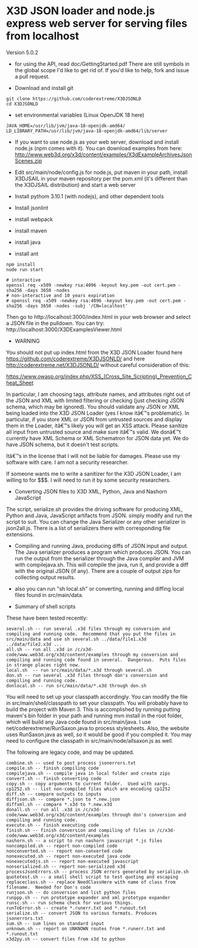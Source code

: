 ﻿# X3D JSON loader and node.js express web server for serving files from localhost

Version 5.0.2


* for using the API, read doc/GettingStarted.pdf  There are still symbols in the global scope I'd like to get rid of.  If you'd like to help, fork and issue a pull request.




* Download and install git
```
git clone https://github.com/coderextreme/X3DJSONLD
cd X3DJSONLD
```

* set environmental variables (Linux OpenJDK 18 here)
```
JAVA_HOME=/usr/lib/jvm/java-18-openjdk-amd64/
LD_LIBRARY_PATH=/usr/lib/jvm/java-18-openjdk-amd64/lib/server
```

* If you want to use node.js as your web server, download and install node.js (npm comes with it). You can download examples from here: http://www.web3d.org/x3d/content/examples/X3dExampleArchivesJsonScenes.zip


* Edit src/main/node/config.js for node.js, put maven in your path, install X3DJSAIL in your maven repository per the pom.xml (it's different than the X3DJSAIL distribution) and start a web server

* Install pythom 3.10.1 (with nodejs), and other dependent tools

* Install jsonlint

* install webpack

* install maven

* install java

* install ant

```
npm install
node run start

# interactive
openssl req -x509 -newkey rsa:4096 -keyout key.pem -out cert.pem -sha256 -days 3650 -nodes
# non-interactive and 10 years expiration
# openssl req -x509 -newkey rsa:4096 -keyout key.pem -out cert.pem -sha256 -days 3650 -nodes -subj '/CN=localhost'
```
Then go to http://localhost:3000/index.html in your web browser and select a JSON file in
the pulldown.  You can try: http://localhost:3000/X3DExamplesViewer.html


* WARNING


You should not put up index.html from the X3D JSON Loader found here https://github.com/coderextreme/X3DJSONLD/ and here http://coderextreme.net/X3DJSONLD/  without careful consideration of this:


https://www.owasp.org/index.php/XSS_(Cross_Site_Scripting)_Prevention_Cheat_Sheet


In particular, I am choosing tags, attribute names, and attributes right out of the JSON and XML with limited filtering or checking (just checking JSON schema, which may be ignored).    You should validate any JSON or XML being loaded into the X3D JSON Loader (yes I know itâ€™s problematic).  In particular, if you store XML or JSON from untrusted sources and display them in the Loader, itâ€™s likely you will get an XSS attack.  Please sanitize all input from untrusted source and make sure itâ€™s valid.  We donâ€™t currently have XML Schema or XML Schematron for JSON data yet.  We do have JSON schema, but it doesn't test scripts.


Itâ€™s in the license that I will not be liable for damages.  Please use my software with care.  I am not a security researcher.


If someone wants me to write a sanitizer for the X3D JSON Loader, I am willing to for $$$.  I will need to run it by some security researchers.


* Converting JSON files to X3D XML, Python, Java and Nashorn JavaScript


The script, serialize.sh provides the driving software for producing XML, Python and Java, JavaScript artifacts from JSON.  simply modify and run the script to suit.  You can change the Java Serializer or any other serializer in json2all.js.  There is a list of serializers there with corresponding file extensions.


* Compiling and running Java, producing diffs of JSON input and output.   The Java serializer produces a program which produces JSON.  You can run the output from the serializer through the Java compiler and JVM with compilejava.sh.  This will compile the java, run it, and provide a diff with the original JSON (if any).  There are a couple of output zips for collecting output results.


* also you can run "sh local.sh" or converting, running and diffing local files found in src/main/data.




* Summary of shell scripts


These have been tested recently:
```
several.sh -- run several .x3d files through my conversion and compiling and running code.  Recommend that you put the files in src/main/data and use sh several.sh ../data/file1.x3d ../data/file2.x3d ...
all.sh -- run all .x3d in /c/x3d-code/www.web3d.org/x3d/content/examples through my conversion and compiling and running code found in several.  Dangerous.  Puts files in strange places right now.
local.sh  -- run src/main/data/*.x3d through several.sh
don.sh -- run several .x3d files through don's conversion and compiling and running code.
donlocal.sh -- run src/main/data/*.x3d through don.sh
```


You will need to set up your classpath accordingly.  You can modify the file in src/main/shell/classpath to set your classpath.  You will probably have to build the project with Maven 3.  This is accomplished by running putting maven's bin folder in your path and running mvn install in the root folder, which will build any Java code found in src/main/java.  I use net/coderextreme/RunSaxon.java to process stylesheets.  Also, the website uses RunSaxon.java as well, so it would be good if you compiled it.  You may need to configure the classpath in src/main/node/allsaxon.js as well.


The following are legacy code, and may be updated.
```
combine.sh -- used to post process jsonerrors.txt
compile.sh -- finish compiling code
compilejava.sh -- compile java in local folder and create zips
convert.sh -- finish converting code
copy.sh -- copy arguments to current folder.  Used with xargs.
cp1252.sh -- list non-compiled files which are encoding cp1252
diff.sh -- compare outputs to inputs
diffjson.sh -- compare *.json to *.new.json
diffxml.sh -- compare *.x3d to *.new.x3d
donall.sh -- run all .x3d in /c/x3d-code/www.web3d.org/x3d/content/examples through don's conversion and compiling and running code.
execute.sh -- finish executing code
finish.sh -- finish conversion and compiling of files in /c/x3d-code/www.web3d.org/x3d/content/examples
nashorn.sh -- a script to run nashorn javascript *.js files
noncompiled.sh -- report non-compiled code
nonconverted.sh -- report non-converted code
nonexecuted.sh -- report non-executed java code
nonexecutedjs.sh -- report non-executed javascript
nonserialized.sh -- report non-serialized x3d
processJsonErrors.sh -- process JSON errors generated by serialize.sh
quotetest.sh -- a small shell script to test quoting and escaping
replaceclass.sh -- replace NeedClassHere with name of class from filename.  Needed for Don's code
runjson.sh -- do conversion and list python files
runppp.sh -- run prototype expander and xml prototype expander
runsc.sh -- run schema check for various things.
runToError.sh -- create *.runerr.txt and *.runout.txt
serialize.sh -- convert JSON to various formats. Produces jsonerrors.txt
sum.sh -- sum lines on standard input
unknown.sh -- report on UNKNOWN routes from *.runerr.txt and *.runout.txt
x3d2py.sh -- convert files from x3d to python
```
